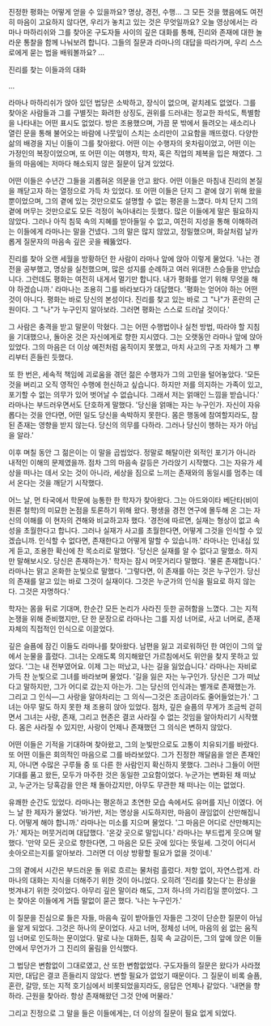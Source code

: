 진정한 평화는 어떻게 얻을 수 있을까요?
명상, 경전, 수행… 그 모든 것을 했음에도 여전히 마음이 고요하지 않다면, 우리가 놓치고 있는 것은 무엇일까요?
오늘 영상에서는 라마나 마하리쉬와 그를 찾아온 구도자들 사이의 깊은 대화를 통해, 진리와 존재에 대한 놀라운 통찰을 함께 나눠보려 합니다.
그들의 질문과 라마나의 대답을 따라가며, 우리 스스로에게 묻는 법을 배워볼까요?
...

진리를 찾는 이들과의 대화

...

라마나 마하리쉬가 앉아 있던 법당은 소박하고, 장식이 없으며, 겉치레도 없었다. 그를 찾아온 사람들과 그를 구별짓는 화려한 상징도, 권위를 드러내는 정교한 좌석도, 특별함을 나타내는 어떤 표시도 없었다. 방은 조용했으며, 가끔 문 밖에서 들려오는 새소리나 열린 문을 통해 불어오는 바람에 나뭇잎이 스치는 소리만이 고요함을 깨뜨렸다. 다양한 삶의 배경을 지닌 이들이 그를 찾아왔다. 어떤 이는 수행자의 옷차림이었고, 어떤 이는 가정인의 복장이었으며, 또 어떤 이는 여행자, 학자, 혹은 직업의 제복을 입은 채였다. 그들의 마음에는 저마다 해소되지 않은 질문이 담겨 있었다.

어떤 이들은 수년간 그들을 괴롭혀온 의문을 안고 왔다. 어떤 이들은 마침내 진리의 본질을 깨닫고자 하는 열정으로 가득 차 있었다. 또 어떤 이들은 단지 그 곁에 앉기 위해 왔을 뿐이었으며, 그의 곁에 있는 것만으로도 설명할 수 없는 평온을 느꼈다. 마치 단지 그의 곁에 머무는 것만으로도 모든 걱정이 녹아내리는 듯했다. 많은 이들에게 말은 필요하지 않았다. 그러나 아직 침묵 속의 지혜를 받아들일 수 없고, 여전히 지성을 통해 이해하려는 이들에게 라마나는 말을 건넸다. 그의 말은 많지 않았고, 정밀했으며, 화살처럼 날카롭게 질문자의 마음속 깊은 곳을 꿰뚫었다.

진리를 찾아 오랜 세월을 방황하던 한 사람이 라마나 앞에 앉아 이렇게 물었다.
'나는 경전을 공부했고, 명상을 실천했으며, 많은 성지를 순례하고 여러 위대한 스승들을 만났습니다. 그런데도 평화는 여전히 내게서 멀기만 합니다. 내가 평화를 얻기 위해 무엇을 해야 하겠습니까.'
라마나는 조용히 그를 바라보다가 대답했다.
'평화는 얻어야 하는 어떤 것이 아니다. 평화는 바로 당신의 본성이다. 진리를 찾고 있는 바로 그 "나"가 혼란의 근원이다. 그 "나"가 누구인지 알아보라. 그러면 평화는 스스로 드러날 것이다.'

그 사람은 충격을 받고 말문이 막혔다. 그는 어떤 수행법이나 실천 방법, 따라야 할 지침을 기대했으나, 돌아온 것은 자신에게로 향한 지시였다. 그는 오랫동안 라마나 앞에 앉아 있었다. 그의 마음은 더 이상 예전처럼 움직이지 못했고, 마치 사고의 구조 자체가 그 뿌리부터 흔들린 듯했다.

또 한 번은, 세속적 책임에 괴로움을 겪던 젊은 수행자가 그의 고민을 털어놓았다.
'모든 것을 버리고 오직 영적인 수행에 헌신하고 싶습니다. 하지만 저를 의지하는 가족이 있고, 포기할 수 없는 의무가 있어 벗어날 수 없습니다. 그래서 저는 얽매인 느낌을 받습니다.'
라마나는 부드러우면서도 단호하게 말했다.
'당신을 얽매는 자는 누구인가. 자신이 자유롭다는 것을 안다면, 어떤 일도 당신을 속박하지 못한다. 몸은 행동에 참여할지라도, 참된 존재는 영향을 받지 않는다. 당신의 의무를 다하라. 그러나 당신이 행하는 자가 아님을 알라.'

이후 며칠 동안 그 젊은이는 이 말을 곱씹었다. 정말로 해탈이란 외적인 포기가 아니라 내적인 이해의 문제였을까. 점차 그의 마음속 갈등은 가라앉기 시작했다. 그는 자유가 세상을 떠나는 데서 오는 것이 아니라, 세상을 짐으로 느끼는 존재와의 동일시를 멈추는 데서 온다는 것을 깨닫기 시작했다.

어느 날, 먼 타국에서 학문에 능통한 한 학자가 찾아왔다. 그는 아드와이타 베단타(비이원론 철학)의 미묘한 논점을 토론하기 위해 왔다. 평생을 경전 연구에 몰두해 온 그는 자신의 이해를 이 현자의 견해와 비교하고자 했다.
'경전에 따르면, 실재는 형상이 없고 속성을 초월한다고 합니다. 그러나 실재가 사고를 초월한다면, 어떻게 그것을 인식할 수 있겠습니까. 인식할 수 없다면, 존재한다고 어떻게 말할 수 있습니까.'
라마나는 인내심 있게 듣고, 조용한 확신에 찬 목소리로 말했다.
'당신은 실재를 알 수 없다고 말했소. 하지만 말해보시오. 당신은 존재하는가.'
학자는 잠시 머뭇거리다 말했다.
'물론 존재합니다.'
라마나는 맑고 온화한 눈빛으로 말했다.
'그렇다면, 이 존재를 아는 것은 누구인가. 당신의 존재를 알고 있는 바로 그것이 실재이다. 그것은 누군가의 인식을 필요로 하지 않는다. 그것은 자명하다.'

학자는 몸을 뒤로 기대며, 한순간 모든 논리가 사라진 듯한 공허함을 느꼈다. 그는 지적 논쟁을 위해 준비했지만, 단 한 문장으로 라마나는 그를 지성 너머로, 사고 너머로, 존재 자체의 직접적인 인식으로 이끌었다.

깊은 슬픔에 잠긴 이들도 라마나를 찾아왔다. 남편을 잃고 괴로워하던 한 여인이 그의 앞에서 눈물을 흘렸다. 그녀는 오래도록 의지해왔던 가르침에서도 위안을 찾지 못하고 있었다.
'그는 내 전부였어요. 이제 그는 떠났고, 나는 길을 잃었습니다.'
라마나는 자비로 가득 찬 눈빛으로 그녀를 바라보며 물었다.
'길을 잃은 자는 누구인가. 당신은 그가 떠났다고 말하지만, 그가 어디로 갔는지 아는가. 그는 당신의 인식과는 별개로 존재했는가. 그리고 그 인식—그 사랑을 알아차리는 그 의식—그것은 조금이라도 줄어들었는가.'
그녀는 아무 말도 하지 못한 채 조용히 앉아 있었다. 점차, 깊은 슬픔의 무게가 조금씩 걷히면서 그녀는 사랑, 존재, 그리고 현존은 결코 사라질 수 없는 것임을 알아차리기 시작했다. 몸은 사라질 수 있지만, 사랑이 언제나 존재했던 그 의식은 변하지 않았다.

어떤 이들은 기적을 기대하며 찾아왔고, 그의 눈빛만으로도 고통이 치유되기를 바랐다. 또 어떤 이들은 회의적인 마음으로 그를 바라보았다. 그가 진정한 깨달음을 얻은 존재인지, 아니면 수많은 구루들 중 또 다른 한 사람인지 확신하지 못했다. 그러나 그들이 어떤 기대를 품고 왔든, 모두가 마주한 것은 동일한 고요함이었다. 누군가는 변화된 채 떠났고, 누군가는 당혹감을 안은 채 돌아갔지만, 아무도 무관한 채 떠나는 이는 없었다.

유쾌한 순간도 있었다. 라마나는 평온하고 초연한 모습 속에서도 유머를 지닌 이였다. 어느 날 한 제자가 물었다.
'바가반, 저는 명상을 시도하지만, 마음이 끊임없이 산만해집니다. 어떻게 해야 합니까.'
라마나는 미소를 지으며 물었다.
'그 마음은 어디로 산만해지는가.'
제자는 머뭇거리며 대답했다.
'온갖 곳으로 말입니다.'
라마나는 부드럽게 웃으며 말했다.
'만약 모든 곳으로 향한다면, 그 마음은 모든 곳에 있다는 뜻일세. 그것이 어디서 솟아오르는지를 알아보라. 그러면 더 이상 방황할 필요가 없을 것이네.'

그의 곁에서 시간은 부드러운 돌 위로 흐르는 물처럼 흘렀다. 저항 없이, 자연스럽게. 라마나의 대화는 지식을 더해주기 위한 것이 아니었다. 오히려 '진리를 찾는다'는 환상을 벗겨내기 위한 것이었다. 아무리 깊은 말이라 해도, 그저 하나의 가리킴일 뿐이었다. 그는 찾아온 이들에게 거듭 말없이 묻곤 했다.
'나는 누구인가.'

이 질문을 진심으로 들은 자들, 마음속 깊이 받아들인 자들은 그것이 단순한 질문이 아님을 알게 되었다. 그것은 하나의 문이었다. 사고 너머, 정체성 너머, 마음의 쉼 없는 움직임 너머로 인도하는 문이었다. 말로 나눈 대화든, 침묵 속 교감이든, 그의 앞에 앉은 이들 안에서 무언가가 그 진리의 울림을 인식했다.

그 법당은 변함없이 그대로였고, 산 또한 변함없었다. 구도자들의 질문은 왔다가 사라졌지만, 대답은 결코 흔들리지 않았다. 변할 필요가 없었기 때문이다. 그 질문이 비록 슬픔, 혼란, 갈망, 또는 지적 호기심에서 비롯되었을지라도, 응답은 언제나 같았다.
'내면을 향하라. 근원을 찾아라. 항상 존재해왔던 그것 안에 머물라.'

그리고 진정으로 그 말을 들은 이들에게는, 더 이상의 질문이 필요 없게 되었다.